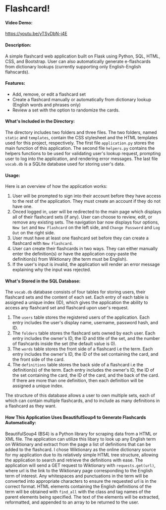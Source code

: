 # Flashcard!
#### Video Demo:
https://youtu.be/yTSyDbN-j4E

#### Description:
A simple flashcard web application built on Flask using Python, SQL, HTML, CSS, and Bootstrap.
User can also automatically generate e-flashcards from dictionary lookups (currently supporting only English-English flahscards).

#### Features:
- Add, remove, or edit a flashcard set
- Create a flashcard manually or automatically from dictionary lookup (English words and phrases only)
- Review a set with the option to randomize the cards.

#### What's Included in the Directory:
The directory includes two folders and three files.
The two folders, named `static` and `templates`, contain the CSS stylesheet and the HTML templates used for this project, respectively.
The first file `application.py` stores the main function of this application. The second file `helpers.py` contains the helpers functions to be used for validating user's lookup request, prompting user to log into the application, and rendering error messages. The last file `vocab.db` is a SQLite database used for storing user's data.

#### Usage:
Here is an overview of how the application works:
1. User will be prompted to sign into their account before they have access to the rest of the application. They must create an account if they do not have one.
2. Onced logged in, user will be redirected to the main page which displays all of their flashcard sets (if any). User can choose to review, edit, or remove any existing sets. The navigation bar now displays four options, `New Set` and `New Flashcard` on the left side, and `Change Password` and `Log Out` on the right side.
3. User must have at least one flashcard set before they can create a flashcard with `New Flashcard`.
4. User can create their flashcards in two ways. They can either manually enter the definition(s) or have the application copy-paste the definition(s) from Wiktionary (the term must be English).
5. If the user's input is invalid, the application will render an error message explaining why the input was rejected.

#### What's Stored in the SQL Database:
The `vocab.db` database consists of four tables for storing users, their flashcard sets and the content of each set. Each entry of each table is assigned a unique index (ID), which gives the application the ability to access any flashcard set and flashcard upon user's request.
1. The `users` table stores the registered users of the application. Each entry includes the user's display name, username, password hash, and ID.
2. The `folders` table stores the flashcard sets owned by each user. Each entry includes the owner's ID, the ID and title of the set, and the number of flashcards inside the set (the default value is 0).
3. The `words` table stores the front side of a flashcard i.e the term. Each entry includes the owner's ID, the ID of the set containing the card, and the front side of the card.
4. The `definitions` table stores the back side of a flashcard i.e the definition(s) of the term. Each entry includes the owner's ID, the ID of the set containing the card, the ID of the card, and the back of the card. If there are more than one definition, then each definition will be assigned a unique index.

The structure of this database allows a user to own multiple sets, each of which can contain multiple flashcards, and to include as many definitions in a flashcard as they want.

#### How This Application Uses BeautifulSoup4 to Generate Flashcards Automatically:
BeautifulSoup4 (BS4) is a Python library for scraping data from a HTML or XML file. The application can utilize this libary to look up any English term on Wiktionary and extract from the page a list of definitions that can be added to the flashcard. I chose Wiktionary as the online dictionary source for my application due to its relatively simple HTML tree structure, allowing the application to search and retrieve the definitions with ease.
The application will send a GET request to Wiktionary with `requests.get(url)`, where url is the link to the Wiktionary page corresponding to the English term of interest. Any whitespaces and punctuations in the term will be converted into appropriate characters to ensure the requested url is in the correct format.
HTML elements containing the English definitions of the term will be obtained with `find_all` with the class and tag names of the parent elements being specified. The text of the elements will be extracted, reformatted, and appended to an array to be returned to the user.
